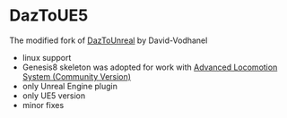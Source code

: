 # DazToUE5

The modified fork of [DazToUnreal](https://github.com/David-Vodhanel/DazToUnreal) by David-Vodhanel

- linux support
- Genesis8 skeleton was adopted for work with [Advanced Locomotion System (Community Version)](https://github.com/dyanikoglu/ALS-Community)
- only Unreal Engine plugin
- only UE5 version
- minor fixes

